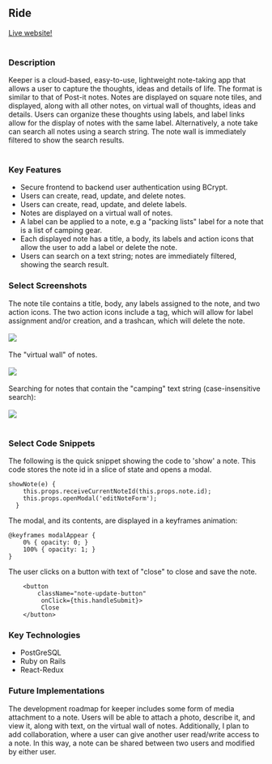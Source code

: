 ## Ride

[Live website!](https://keeper2503.herokuapp.com/#/)
<br></br>

### Description
Keeper is a cloud-based, easy-to-use, lightweight note-taking app that allows a user to capture the thoughts, ideas and details of life.  The format is similar to that of Post-it notes.  Notes are displayed on square note tiles, and displayed, along with all other notes, on virtual wall of thoughts, ideas and details.  Users can organize these thoughts using labels, and label links allow for the display of notes with the same label.  Alternatively, a note take can search all notes using a search string.  The note wall is immediately filtered to show the search results. 
<br></br>

### Key Features
  * Secure frontend to backend user authentication using BCrypt.
  * Users can create, read, update, and delete notes.
  * Users can create, read, update, and delete labels.
  * Notes are displayed on a virtual wall of notes.
  * A label can be applied to a note, e.g a "packing lists" label for a note that is a list of camping gear.
  * Each displayed note has a title, a body, its labels and action icons that allow the user to add a label or delete the note.
  * Users can search on a text string; notes are immediately filtered, showing the search result.
  
### Select Screenshots
The note tile contains a title, body, any labels assigned to the note, and two action icons.  The two action icons include a tag, which will allow for label assignment and/or creation, and a trashcan, which will delete the note.<br></br>
<img src="https://sk-github-screenshots.s3-us-west-1.amazonaws.com/Screen+Shot+2019-11-15+at+10.31.09+AM.png" /><br></br>
The "virtual wall" of notes.<br></br>
<img src="https://sk-github-screenshots.s3-us-west-1.amazonaws.com/Screen+Shot+2019-11-15+at+11.25.36+AM.png" /><br></br>
Searching for notes that contain the "camping" text string (case-insensitive search):<br></br>
<img src="https://sk-github-screenshots.s3-us-west-1.amazonaws.com/Screen+Shot+2019-11-15+at+11.28.58+AM.png" /><br></br>

### Select Code Snippets
The following is the quick snippet showing the code to 'show' a note.  This code stores the note id in a slice of state and opens a modal.
```
showNote(e) {
    this.props.receiveCurrentNoteId(this.props.note.id);
    this.props.openModal('editNoteForm');
  }
```
The modal, and its contents, are displayed in a keyframes animation:
```
@keyframes modalAppear { 
    0% { opacity: 0; }
    100% { opacity: 1; }
}
```
The user clicks on a button with text of "close" to close and save the note.
```
    <button
        className="note-update-button"
         onClick={this.handleSubmit}>
         Close
    </button>
```

### Key Technologies
  * PostGreSQL
  * Ruby on Rails
  * React-Redux

### Future Implementations
The development roadmap for keeper includes some form of media attachment to a note.  Users will be able to attach a photo, describe it, and view it, along with text, on the virtual wall of notes.  Additionally, I plan to add collaboration, where a user can give another user read/write access to a note.  In this way, a note can be shared between two users and modified by either user.

